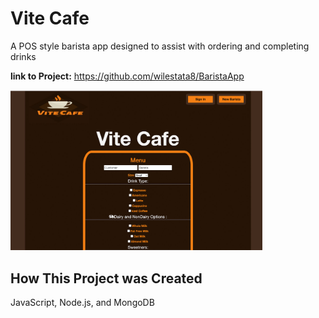 # Vite Cafe

A POS style barista app designed to assist with ordering and completing drinks

**link to Project:** https://github.com/wilestata8/BaristaApp

<img src= "snap.jpg" width =80%>


## How This Project was Created

JavaScript,  Node.js, and MongoDB
